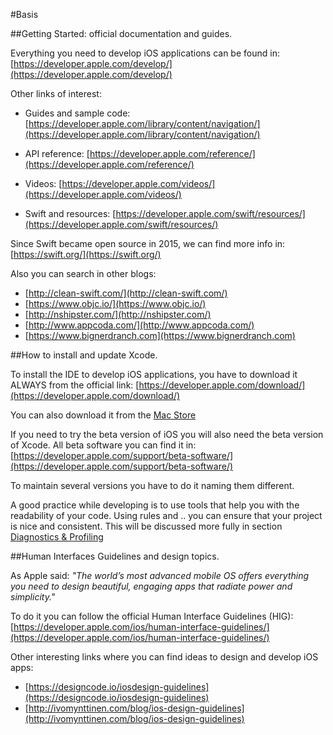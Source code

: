#Basis

##Getting Started: official documentation and guides.

Everything you need to develop iOS applications can be found in: [https://developer.apple.com/develop/](https://developer.apple.com/develop/)

Other links of interest:

- Guides and sample code: [https://developer.apple.com/library/content/navigation/](https://developer.apple.com/library/content/navigation/)

- API reference: [https://developer.apple.com/reference/](https://developer.apple.com/reference/)

- Videos: [https://developer.apple.com/videos/](https://developer.apple.com/videos/)

- Swift and resources: [https://developer.apple.com/swift/resources/](https://developer.apple.com/swift/resources/)

Since Swift became open source in 2015, we can find more info in: [https://swift.org/](https://swift.org/)



Also you can search in other blogs:

- [http://clean-swift.com/](http://clean-swift.com/)
- [https://www.objc.io/](https://www.objc.io/)
- [http://nshipster.com/](http://nshipster.com/)
- [http://www.appcoda.com/](http://www.appcoda.com/)
- [https://www.bignerdranch.com](https://www.bignerdranch.com)


##How to install and update Xcode.

To install the IDE to develop iOS applications, you have to download it ALWAYS from the official link:
[https://developer.apple.com/download/](https://developer.apple.com/download/)

You can also download it from the [Mac Store](https://itunes.apple.com/es/app/xcode/id497799835?mt=12)


If you need to try the beta version of iOS you will also need the beta version of Xcode.
All beta software you can find it in: [https://developer.apple.com/support/beta-software/](https://developer.apple.com/support/beta-software/)

To maintain several versions you have to do it naming them different.

A good practice while developing is to use tools that help you with the readability of your code. Using rules and .. you can ensure that your project is nice and consistent. This will be discussed more fully in section [Diagnostics & Profiling](diagnostics/Diagnostics.md)

##Human Interfaces Guidelines and design topics.

As Apple said: *"The world’s most advanced mobile OS offers everything you need to design beautiful, engaging apps that radiate power and simplicity."*

To do it you can follow the official Human Interface Guidelines (HIG): [https://developer.apple.com/ios/human-interface-guidelines/](https://developer.apple.com/ios/human-interface-guidelines/)

Other interesting links where you can find ideas to design and develop iOS apps:

- [https://designcode.io/iosdesign-guidelines](https://designcode.io/iosdesign-guidelines)
- [http://ivomynttinen.com/blog/ios-design-guidelines](http://ivomynttinen.com/blog/ios-design-guidelines)